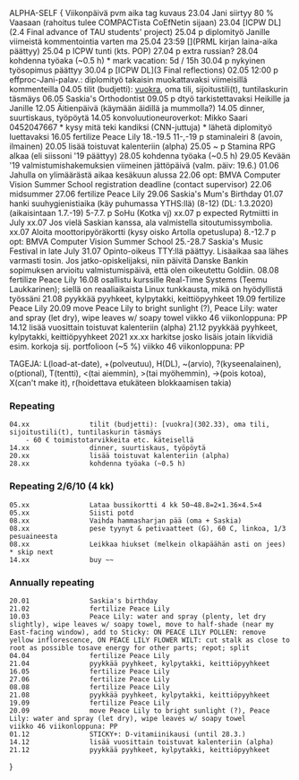 ﻿ALPHA-SELF {
Viikonpäivä 
    pvm     aika    tag kuvaus
    23.04               Jani siirtyy 80 % Vaasaan (rahoitus tulee COMPACTista CoEfNetin sijaan)
    23.04               [ICPW DL](2.4 Final advance of TAU students' project)
    25.04           p   diplomityö Janille viimeistä kommentointia varten
ma  25.04   23:59       [](PRML kirjan laina-aika päättyy)
    25.04           p   ICPW tunti (kts. POP)
    27.04           p   extra russian?
	28.04				kohdenna työaka (~0.5 h)
    * mark vacation: 5d / 15h
    30.04           p   nykyinen työsopimus päättyy
    30.04           p   [ICPW DL](3 Final reflections)
    02.05   12:00   p   effproc-Jani-palav.: diplomityö takaisin muokattavaksi viimeisillä kommenteilla
	04.05			    tilit (budjetti): [vuokra](302.33), oma tili, sijoitustili(t), tuntilaskurin täsmäys
    06.05               Saskia's Orthodontist
    09.05           p   dtyö tarkistettavaksi Heikille ja Janille
    12.05               Äitienpäivä (käymään äidillä ja mummolla?)
	14.05				dinner, suurtiskaus, työpöytä
    14.05               konvoluutioneuroverkot: Mikko Saari 0452047667
        * kysy mitä teki kandiksi (CNN-juttuja)
        * lähetä diplomityö luettavaksi
    16.05               fertilize Peace Lily
    18.-19.5 11-,-19 p  staminaleiri 8 (avoin, ilmainen)
	20.05				lisää toistuvat kalenteriin (alpha)
    25.05   ~        p  Stamina RPG alkaa (eli siissoni '19 päättyy)
	28.05				kohdenna työaka (~0.5 h)
    29.05               Kevään '19 valmistumishakemuksien viimeinen jättöpäivä (valm. päiv: 19.6.)
    01.06               Jahulla on ylimäärästä aikaa kesäkuun alussa
    22.06               opt: BMVA Computer Vision Summer School registration deadline (contact supervisor)
	22.06				midsummer
    27.06               fertilize Peace Lily
	29.06				Saskia's Mum's Birthday
    01.07               hanki suuhygienistiaika (käy puhumassa YTHS:llä) (8-12) (DL: 1.3.2020) (aikaisintaan 1.7.-19)
	5-7.7.			 p  SoHu (Kotka vj)
    xx.07            p   expected Rytmiitti in July
	xx.07				Jos vielä Saskian kanssa, ala valmistella sitoutumissymbolia.
	xx.07			    Aloita moottoripyöräkortti (kysy oisko Artolla opetuslupa)
    8.-12.7          p  opt: BMVA Computer Vision Summer School
	25.-28.7		    Saskia's Music Festival in late July
	31.07			    Opinto-oikeus TTY:llä päättyy. Lisäaikaa saa lähes varmasti tosin. Jos jatko-opiskelijaksi, niin päivitä Danske Bankin sopimuksen arvioitu valmistumispäivä, että olen oikeutettu Goldiin.
    08.08               fertilize Peace Lily
    16.08               osallistu kurssille Real-Time Systems (Teemu Laukkarinen); siellä on reaaliaikaista Linux tunkkausta, mikä on hyödyllistä työssäni
	21.08				pyykkää pyyhkeet, kylpytakki, keittiöpyyhkeet
    19.09               fertilize Peace Lily
    20.09               move Peace Lily to bright sunlight (?), Peace Lily: water and spray (let dry), wipe leaves w/ soapy towel
	viikko 46 viikonloppuna: PP
    14.12               lisää vuosittain toistuvat kalenteriin (alpha)
	21.12				pyykkää pyyhkeet, kylpytakki, keittiöpyyhkeet
	2021
	xx.xx				harkitse josko lisäis jotain likvidiä esim. korkoja sij. portfolioon (~5 %)
	viikko 46 viikonloppuna: PP

TAGEJA: L(load-at-date), +(polveutuu), H(DL), ~(arvio), ?(kyseenalainen),
o(ptional), T(tentti), <(tai aiemmin), >(tai myöhemmin), ->(pois kotoa),
X(can't make it), r(hoidettava etukäteen blokkaamisen takia)

### Repeating
	04.xx				tilit (budjetti): [vuokra](302.33), oma tili, sijoitustili(t), tuntilaskurin täsmäys
        - 60 € toimistotarvikkeita etc. käteisellä
	14.xx				dinner, suurtiskaus, työpöytä
	20.xx				lisää toistuvat kalenteriin (alpha)
	28.xx				kohdenna työaka (~0.5 h)

### Repeating 2/6/10 (4 kk)
    05.xx				Lataa bussikortti 4 kk 50~48.8=2×1.36×4.5×4
	05.xx				Siisti potd
	08.xx				Vaihda hammasharjan pää (oma + Saskia)
	08.xx				pese tyynyt & petivaatteet (G), 60 C, linkoa, 1/3 pesuaineesta
	08.xx				Leikkaa hiukset (melkein olkapäähän asti on jees)
    * skip next
    14.xx               buy ~~

### Annually repeating
    20.01				Saskia's birthday
    21.02               fertilize Peace Lily
    10.03               Peace Lily: water and spray (plenty, let dry slightly), wipe leaves w/ soapy towel, move to half-shade (near my East-facing window), add to Sticky: ON PEACE LILY POLLEN: remove yellow inflorescence, ON PEACE LILY FLOWER WILT: cut stalk as close to root as possible tosave energy for other parts; repot; split
    04.04               fertilize Peace Lily
	21.04				pyykkää pyyhkeet, kylpytakki, keittiöpyyhkeet
    16.05               fertilize Peace Lily
    27.06               fertilize Peace Lily
    08.08               fertilize Peace Lily
	21.08				pyykkää pyyhkeet, kylpytakki, keittiöpyyhkeet
    19.09               fertilize Peace Lily
    20.09               move Peace Lily to bright sunlight (?), Peace Lily: water and spray (let dry), wipe leaves w/ soapy towel
    viikko 46 viikonloppuna: PP
    01.12               STICKY+: D-vitamiinikausi (until 28.3.)
    14.12               lisää vuosittain toistuvat kalenteriin (alpha)
	21.12				pyykkää pyyhkeet, kylpytakki, keittiöpyyhkeet
}

